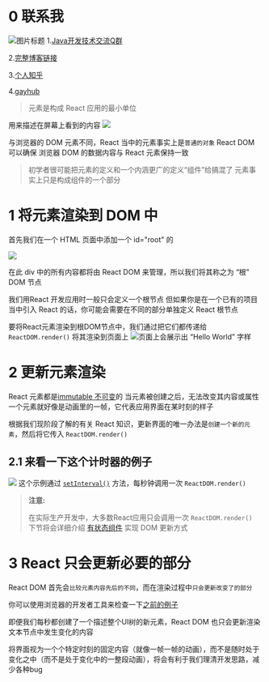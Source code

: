 # 0 联系我
![](http://upload-images.jianshu.io/upload_images/4685968-6a8b28d2fd95e8b7?imageMogr2/auto-orient/strip%7CimageView2/2/w/1240 "图片标题") 
1.[Java开发技术交流Q群](https://jq.qq.com/?_wv=1027&k=5UB4P1T)

2.[完整博客链接](http://www.shishusheng.com)

3.[个人知乎](http://www.zhihu.com/people/shi-shu-sheng-)

4.[gayhub](https://github.com/Wasabi1234)

>元素是构成 React 应用的最小单位

用来描述在屏幕上看到的内容
![](https://upload-images.jianshu.io/upload_images/4685968-b85591f790981011.png?imageMogr2/auto-orient/strip%7CimageView2/2/w/1240)

与浏览器的 DOM 元素不同，React 当中的元素事实上是`普通的对象`
React DOM 可以确保 浏览器 DOM 的数据内容与 React 元素保持一致

>初学者很可能把元素的定义和一个内涵更广的定义“组件”给搞混了
元素事实上只是构成组件的一个部分

# 1 将元素渲染到 DOM 中
首先我们在一个 HTML 页面中添加一个 id="root" 的 <div>
![](https://upload-images.jianshu.io/upload_images/4685968-168df7d486cb0b36.png?imageMogr2/auto-orient/strip%7CimageView2/2/w/1240)

在此 div 中的所有内容都将由 React DOM 来管理，所以我们将其称之为 “根” DOM 节点

我们用React 开发应用时一般只会定义一个根节点
但如果你是在一个已有的项目当中引入 React 的话，你可能会需要在不同的部分单独定义 React 根节点

要将React元素渲染到根DOM节点中，我们通过把它们都传递给` ReactDOM.render()` 将其渲染到页面上
![页面上会展示出 “Hello World” 字样](https://upload-images.jianshu.io/upload_images/4685968-e2ac1580f2f98e47.png?imageMogr2/auto-orient/strip%7CimageView2/2/w/1240)
# 2 更新元素渲染
React 元素都是[immutable 不可变](https://en.wikipedia.org/wiki/Immutable_object)的
当元素被创建之后，无法改变其内容或属性
一个元素就好像是动画里的一帧，它代表应用界面在某时刻的样子

根据我们现阶段了解的有关 React 知识，更新界面的唯一办法是`创建一个新的元素`，然后将它传入 `ReactDOM.render()` 

## 2.1 来看一下这个计时器的例子
![](https://upload-images.jianshu.io/upload_images/4685968-375adc7fcbfbdad2.png?imageMogr2/auto-orient/strip%7CimageView2/2/w/1240)
这个示例通过 [`setInterval()`](https://developer.mozilla.org/en-US/docs/Web/API/WindowTimers/setInterval) 方法，每秒钟调用一次 `ReactDOM.render()`

> **注意:**
> 
> 在实际生产开发中，大多数React应用只会调用一次 `ReactDOM.render()` 
下节将会详细介绍 [有状态组件](https://react.docschina.org/docs/state-and-lifecycle.html) 实现 DOM 更新方式

# 3 React 只会更新必要的部分
React DOM 首先会`比较元素内容先后的不同`，而在渲染过程中`只会更新改变了的部分`

你可以使用浏览器的开发者工具来检查一下[之前的例子](http://codepen.io/gaearon/pen/gwoJZk?editors=0010)

即便我们每秒都创建了一个描述整个UI树的新元素，React DOM 也只会更新渲染文本节点中发生变化的内容

将界面视为一个个特定时刻的固定内容（就像一帧一帧的动画），而不是随时处于变化之中（而不是处于变化中的一整段动画），将会有利于我们理清开发思路，减少各种bug

